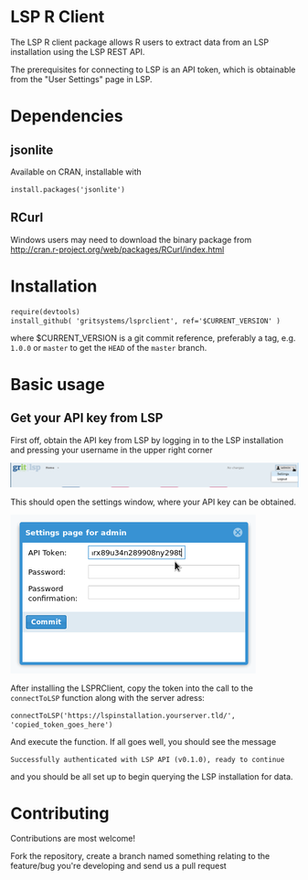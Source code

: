 # LSP R Client

The LSP R client package allows R users to extract data from an LSP installation using the LSP REST API.

The prerequisites for connecting to LSP is an API token, which is obtainable from the "User Settings" page in LSP.


# Dependencies

## jsonlite

Available on CRAN, installable with

    install.packages('jsonlite')

## RCurl
Windows users may need to download the binary package from http://cran.r-project.org/web/packages/RCurl/index.html

# Installation

    require(devtools)
    install_github( 'gritsystems/lsprclient', ref='$CURRENT_VERSION' )

where $CURRENT_VERSION is a git commit reference, preferably a tag, e.g. `1.0.0` or `master` to get the `HEAD` of the `master` branch.

# Basic usage

## Get your API key from LSP

First off, obtain the API key from LSP by logging in to the LSP installation and pressing your username in the upper right corner


![clicking settings](lsp_settings.png)

This should open the settings window, where your API key can be obtained.

![settings dialog](lsp_api_token.png)

After installing the LSPRClient, copy the token into the call to the `connectToLSP` function along with the server adress:

```{r}
connectToLSP('https://lspinstallation.yourserver.tld/', 'copied_token_goes_here')
```

And execute the function. If all goes well, you should see the message

```{txt}
Successfully authenticated with LSP API (v0.1.0), ready to continue
```

and you should be all set up to begin querying the LSP installation for data.


# Contributing

Contributions are most welcome!

Fork the repository, create a branch named something relating to the feature/bug you're developing and send us a pull request



